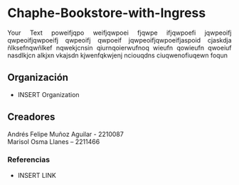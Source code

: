 # Chaphe-Bookstore-with-Ingress

<p align='justify'> Your Text poweifjqpo weifjqwpoei fjqwpe ifjqwpoefi jqwpeoifj qwpeoifjqwpoeifj qwpeoifj qwpoeif jqwpeoifjqwpoeifjaspoid cjaskdja ñlksefnqwñlkef nqwekjcnsin qiurnqoierwufnoq wieufn qowieufn qwoeiuf nasdlkjcn alkjxn vkajsdn kjwenfqkwjenj nciouqdns ciuqwenofiuqewn foqun </p>

## Organización
* INSERT Organization

## Creadores
Andrés Felipe Muñoz Aguilar - 2210087 \
Marisol Osma Llanes – 2211466

### Referencias
* INSERT LINK
